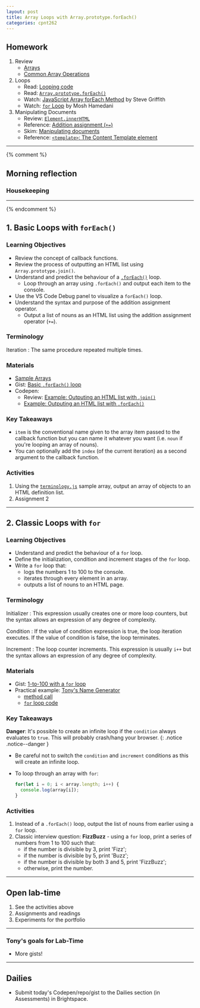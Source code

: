 ```yaml
---
layout: post
title: Array Loops with Array.prototype.forEach()
categories: cpnt262
---
```


## Homework
1. Review
    - [Arrays](https://developer.mozilla.org/en-US/docs/Learn/JavaScript/First_steps/Arrays)
    - [Common Array Operations](https://developer.mozilla.org/en-US/docs/Web/JavaScript/Reference/Global_Objects/Array)
2. Loops
    - Read: [Looping code](https://developer.mozilla.org/en-US/docs/Learn/JavaScript/Building_blocks/Looping_code)
    - Read: [`Array.prototype.forEach()`](https://developer.mozilla.org/en-US/docs/Web/JavaScript/Reference/Global_Objects/Array/forEach)
    - Watch: [JavaScript Array forEach Method](https://youtu.be/159EAISAxwg) by Steve Griffith    
    - Watch: [`for` Loop](https://www.youtube.com/watch?v=s9wW2PpJsmQ) by Mosh Hamedani
3. Manipulating Documents
    - Review: [`Element.innerHTML`](https://developer.mozilla.org/en-US/docs/Web/API/Element/innerHTML)
    - Reference: [Addition assignment (`+=`)](https://developer.mozilla.org/en-US/docs/Web/JavaScript/Reference/Operators/Addition_assignment)
    - Skim: [Manipulating documents](https://developer.mozilla.org/en-US/docs/Learn/JavaScript/Client-side_web_APIs/Manipulating_documents)
    - Reference: [`<template>`: The Content Template element](https://developer.mozilla.org/en-US/docs/Web/HTML/Element/template)

---
{% comment %}

## Morning reflection
### Housekeeping

---
{% endcomment %}

## 1. Basic Loops with `forEach()`
### Learning Objectives
- Review the concept of callback functions.
- Review the process of outputting an HTML list using `Array.prototype.join()`.
- Understand and predict the behaviour of a [`.forEach()`](https://developer.mozilla.org/en-US/docs/Web/JavaScript/Reference/Global_Objects/Array/forEach) loop.
  - Loop through an array using `.forEach()` and output each item to the console.
- Use the VS Code Debug panel to visualize a `forEach()` loop.
- Understand the syntax and purpose of the addition assignment operator.
  - Output a list of nouns as an HTML list using the addition assignment operator (`+=`).

### Terminology
Iteration
: The same procedure repeated multiple times.

### Materials
- [Sample Arrays](https://github.com/sait-wbdv/sample-code/tree/master/assets/js)
- Gist: [Basic `.forEach()` loop](https://gist.github.com/acidtone/aca3574779b81c3ec6d19e3d075fb3ed)
- Codepen:
  - Review: [Example: Outputing an HTML list with .`join()`](https://codepen.io/acidtone/pen/PobmaeM)
  - [Example: Outputing an HTML list with `.forEach()`](https://codepen.io/acidtone/pen/BaQJqvY)

### Key Takeaways
- `item` is the conventional name given to the array item passed to the callback function but you can name it whatever you want (i.e. `noun` if you're looping an array of nouns).
- You can optionally add the `index` (of the current iteration) as a second argument to the callback function.

### Activities
1. Using the [`terminology.js`](https://github.com/sait-wbdv/sample-code/blob/master/assets/js/terminology.mjs) sample array, output an array of objects to an HTML definition list.
2. Assignment 2

---

## 2. Classic Loops with `for`
### Learning Objectives
- Understand and predict the behaviour of a `for` loop.
- Define the initialization, condition and increment stages of the `for` loop.
- Write a `for` loop that:
  - logs the numbers 1 to 100 to the console.
  - iterates through every element in an array.
  - outputs a list of nouns to an HTML page.

### Terminology
Initializer
: This expression usually creates one or more loop counters, but the syntax allows an expression of any degree of complexity.

Condition
: If the value of condition expression is true, the loop iteration executes. If the value of condition is false, the loop terminates.

Increment
: The loop counter increments. This expression is usually `i++` but the syntax allows an expression of any degree of complexity. 

### Materials
- Gist: [1-to-100 with a `for` loop](https://gist.github.com/acidtone/e87aa5564ae1b286beca66b07d52550f)
- Practical example: [Tony's Name Generator](https://acidtone.github.io/namor/)
  - [method call](https://github.com/acidtone/namor/blob/master/js/app.mjs#L16)
  - [`for` loop code](https://github.com/acidtone/namor/blob/master/js/phraser.mjs#L11-13)

### Key Takeaways
**Danger**: It's possible to create an infinite loop if the `condition` always evaluates to `true`. This will probably crash/hang your browser.
{: .notice .notice--danger }
- Be careful not to switch the `condition` and `increment` conditions as this will create an infinite loop.
- To loop through an array with `for`:

    ```js
    for(let i = 0; i < array.length; i++) {
      console.log(array[i]);
    }
    ```

### Activities
1. Instead of a `.forEach()` loop, output the list of nouns from earlier using a `for` loop.
2. Classic interview question: **FizzBuzz** - using a `for` loop, print a series of numbers from 1 to 100 such that:
    - if the number is divisible by 3, print 'Fizz';
    - if the number is divisible by 5, print 'Buzz';
    - if the number is divisible by both 3 and 5, print 'FizzBuzz';
    - otherwise, print the number.

---

## Open lab-time
1. See the activities above
2. Assignments and readings
3. Experiments for the portfolio

---

### Tony's goals for Lab-Time
- More gists!

---

## Dailies
- Submit today's Codepen/repo/gist to the Dailies section (in Assessments) in Brightspace.